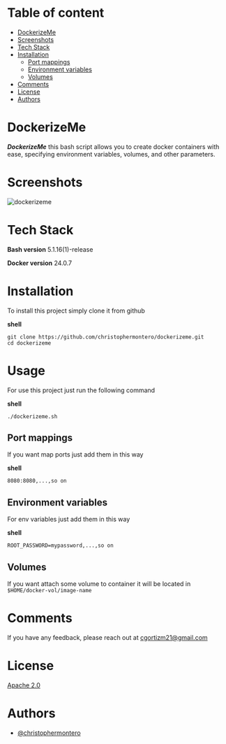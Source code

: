 
# Table of content

- [DockerizeMe](#dockerizeme)
- [Screenshots](#screenshots)
- [Tech Stack](#tech-stack)
- [Installation](#installation)
  - [Port mappings](#port-mappings)
  - [Environment variables](#environment-variables)
  - [Volumes](#volumes)
- [Comments](#comments)
- [License](#license)
- [Authors](#authors)

# DockerizeMe

**_DockerizeMe_** this bash script allows you to create docker containers with ease, specifying environment variables, volumes, and other parameters.
  
# Screenshots

![dockerizeme](./assets/dockerizeme.jpg)

# Tech Stack

**Bash version** 5.1.16(1)-release

**Docker version** 24.0.7

# Installation

To install this project simply clone it from github

**shell**

```
git clone https://github.com/christophermontero/dockerizeme.git
cd dockerizeme
```

# Usage

For use this project just run the following command

**shell**

```
./dockerizeme.sh
```

## Port mappings

If you want map ports just add them in this way

**shell**

```
8080:8080,...,so on
```

## Environment variables

For env variables just add them in this way 

**shell**

```
ROOT_PASSWORD=mypassword,...,so on
```

## Volumes

If you want attach some volume to container it will be located in `$HOME/docker-vol/image-name`

# Comments

If you have any feedback, please reach out at cgortizm21@gmail.com

# License

[Apache 2.0](https://www.apache.org/licenses/LICENSE-2.0)

# Authors

- [@christophermontero](https://github.com/christophermontero)

